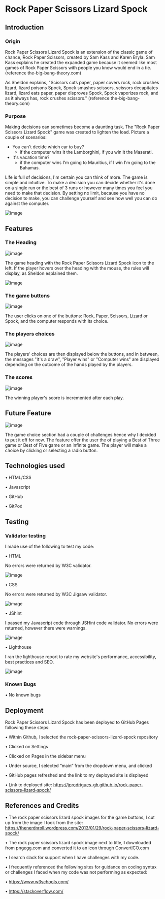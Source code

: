 # Rock Paper Scissors Lizard Spock

## Introduction

### Origin

Rock Paper Scissors Lizard Spock is an extension of the classic game of chance, Rock Paper Scissors, created by Sam Kass and Karen Bryla. Sam Kass explains he created the expanded game because it seemed like most games of Rock Paper Scissors with people you know would end in a tie. (reference the-big-bang-theory.com)

As Sheldon explains, "Scissors cuts paper, paper covers rock, rock crushes lizard, lizard poisons Spock, Spock smashes scissors, scissors decapitates lizard, lizard eats paper, paper disproves Spock, Spock vaporizes rock, and as it always has, rock crushes scissors." (reference the-big-bang-theory.com)

### Purpose

Making decisions can sometimes become a daunting task. The "Rock Paper Scissors Lizard Spock" game was created to lighten the load. Picture a couple of scenarios:
- You can't decide which car to buy?
  - if the computer wins it the Lamborghini, if you win it the Maserati.
- It's vacation time?
  - if the computer wins I'm going to Mauritius, if I win I'm going to the Bahamas.

Life is full of decisions, I'm certain you can think of more. The game is simple and intuitive. To make a decision you can decide whether it's done on a single run or the best of 3 runs or however many times you feel you need to make that decision. By setting no limit, because you have no decision to make, you can challenge yourself and see how well you can do against the computer.

![image](https://user-images.githubusercontent.com/22208203/156916734-2d7cfc85-1ebd-47db-ac4a-b4ab443894a3.png)


## Features

### The Heading

![image](https://user-images.githubusercontent.com/22208203/157011273-6ec699c6-1c76-49b2-a1f4-4cf18d417b4b.png)

The game heading with the Rock Paper Scissors Lizard Spock icon to the left. If the player hovers over the heading with the mouse, the rules will display, as Sheldon esplained them.

![image](https://user-images.githubusercontent.com/22208203/157011785-df462931-76bf-4bc4-8f4f-3f7303b2987a.png)

### The game buttons

![image](https://user-images.githubusercontent.com/22208203/157011978-89f77be7-008a-4a29-970f-6b1c17cc5e62.png)

The user clicks on one of the buttons: Rock, Paper, Scissors, Lizard or Spock, and the computer responds with its choice.

### The players choices

![image](https://user-images.githubusercontent.com/22208203/157012503-9affd2c4-53d6-41ff-8eaa-73685bcd81b6.png)

The players' choices are then displayed below the buttons, and in between, the messages "It's a draw", "Player wins" or "Computer wins" are displayed depending on the outcome of the hands played by the players.

### The scores

![image](https://user-images.githubusercontent.com/22208203/157013143-6413572e-d4bc-4f1f-824a-043c576cb24f.png)

The winning player's score is incremented after each play.

## Future Feature

![image](https://user-images.githubusercontent.com/22208203/157523936-9206036c-d372-42f7-b2d1-857b76d700a8.png)

The game choice section had a couple of challenges hence why I decided to put it off for now. The feature offer the user the of playing a Best of Three game or Best of Five game or an Infinite game. The player will make a choice by clicking or selecting a radio button.


## Technologies used

•	HTML/CSS

•	Javascript

•	GitHub

•	GitPod


## Testing

### Validator testing

I made use of the following to test my code:

•	HTML
  
  No errors were returned by W3C validator.

  ![image](https://user-images.githubusercontent.com/22208203/157730936-e3d0c467-378b-44d4-ac22-7cfd41b3b3f6.png)

•	CSS
  
  No errors were returned by W3C Jigsaw validator.

  ![image](https://user-images.githubusercontent.com/22208203/157528832-39f2a2b2-224d-4687-83ab-f3fbe311ea1e.png)

•	JShint
  
  I passed my Javascript code through JSHint code validator.
  No errors were returned, however there were warnings.

  ![image](https://user-images.githubusercontent.com/22208203/157585978-96b4b2b2-8c32-4a0d-9902-e60dacd2b32a.png)

•	Lighthouse
  
  I ran the lighthouse report to rate my website's performance, accessibility, best practices and SEO.

  ![image](https://user-images.githubusercontent.com/22208203/157527025-41bb4576-bd95-4dab-8255-df402f697609.png)



### Known Bugs

•	No known bugs


## Deployment

Rock Paper Scissors Lizard Spock has been deployed to GitHub Pages following these steps:

•	Within Github, I selected the rock-paper-scissors-lizard-spock repository

•	Clicked on Settings

•	Clicked on Pages in the sidebar menu

•	Under source, I selected “main” from the dropdown menu, and clicked <save>
 
•	GitHub pages refreshed and the link to my deployed site is displayed
 
•	Link to deployed site: https://jprodrigues-gh.github.io/rock-paper-scissors-lizard-spock/


## References and Credits

• The rock paper scissors lizard spock images for the game buttons, I cut up from the image I took from the site: https://thenerdnroll.wordpress.com/2013/01/29/rock-paper-scissors-lizard-spock/

•	The rock paper scissors lizard spock image next to title, I downloaded from pngegg.com and converted it to an icon through ConvertICO.com

•	I search slack for support when I have challenges with my code.

•	I frequently referenced the following sites for guidance on coding syntax or challenges I faced when my code was not performing as expected:

  •	https://www.w3schools.com/

  •	https://stackoverflow.com/